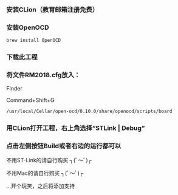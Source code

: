 ### 安装CLion（教育邮箱注册免费）

### 安装OpenOCD
```bash
brew install OpenOCD
```

### 下载此工程

### 将文件RM2018.cfg放入：

Finder

Command+Shift+G

```bash
/usr/local/Cellar/open-ocd/0.10.0/share/openocd/scripts/board
```
### 用CLion打开工程，右上角选择“STLink | Debug”

### 点击左侧按钮Build或者右边的运行都可以

不用ST-Link的请自行购买 ┐(ﾟ～ﾟ)┌

不用Mac的请自行购买 ┐(ﾟ～ﾟ)┌

…开个玩笑，之后将添加支持
